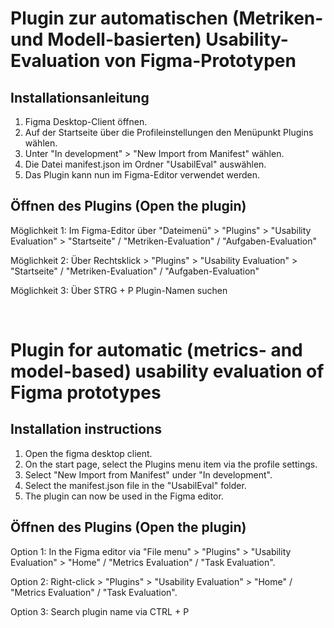 # Plugin zur automatischen (Metriken- und Modell-basierten) Usability-Evaluation von Figma-Prototypen

## Installationsanleitung

1. Figma Desktop-Client öffnen.
2. Auf der Startseite über die Profileinstellungen den Menüpunkt Plugins wählen.
3. Unter "In development" > "New Import from Manifest" wählen.
4. Die Datei manifest.json im Ordner "UsabilEval" auswählen.
5. Das Plugin kann nun im Figma-Editor verwendet werden.

## Öffnen des Plugins (Open the plugin)

Möglichkeit 1: Im Figma-Editor über "Dateimenü" > "Plugins" > "Usability Evaluation" > "Startseite" / "Metriken-Evaluation" / "Aufgaben-Evaluation"

Möglichkeit 2: Über Rechtsklick > "Plugins" > "Usability Evaluation" > "Startseite" / "Metriken-Evaluation" / "Aufgaben-Evaluation"

Möglichkeit 3: Über STRG + P Plugin-Namen suchen

&nbsp;

# Plugin for automatic (metrics- and model-based) usability evaluation of Figma prototypes

## Installation instructions

1. Open the figma desktop client.
2. On the start page, select the Plugins menu item via the profile settings.
3. Select "New Import from Manifest" under "In development".
4. Select the manifest.json file in the "UsabilEval" folder.
5. The plugin can now be used in the Figma editor.

## Öffnen des Plugins (Open the plugin)

Option 1: In the Figma editor via "File menu" > "Plugins" > "Usability Evaluation" > "Home" / "Metrics Evaluation" / "Task Evaluation".

Option 2: Right-click > "Plugins" > "Usability Evaluation" > "Home" / "Metrics Evaluation" / "Task Evaluation".  

Option 3: Search plugin name via CTRL + P
